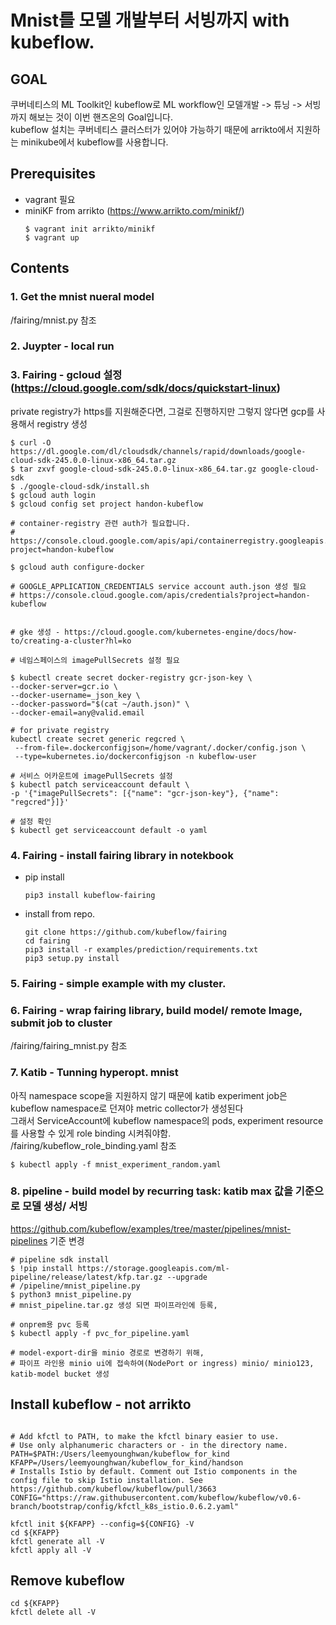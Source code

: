 # Mnist를 모델 개발부터 서빙까지 with kubeflow.

## GOAL
쿠버네티스의 ML Toolkit인 kubeflow로 ML workflow인 모델개발 -> 튜닝 -> 서빙 까지 해보는 것이 이번 핸즈온의 Goal입니다.  
kubeflow 설치는 쿠버네티스 클러스터가 있어야 가능하기 때문에 arrikto에서 지원하는 minikube에서 kubeflow를 사용합니다.

## Prerequisites
- vagrant 필요
- miniKF from  arrikto (https://www.arrikto.com/minikf/)  
    ```
    $ vagrant init arrikto/minikf  
    $ vagrant up
    ```

## Contents

### 1. Get the mnist nueral model 
   /fairing/mnist.py 참조

### 2. Juypter - local run


### 3. Fairing - gcloud 설정 (https://cloud.google.com/sdk/docs/quickstart-linux)
   private registry가 https를 지원해준다면, 그걸로 진행하지만 그렇지 않다면 gcp를 사용해서 registry 생성

   ```
   $ curl -O https://dl.google.com/dl/cloudsdk/channels/rapid/downloads/google-cloud-sdk-245.0.0-linux-x86_64.tar.gz
   $ tar zxvf google-cloud-sdk-245.0.0-linux-x86_64.tar.gz google-cloud-sdk
   $ ./google-cloud-sdk/install.sh
   $ gcloud auth login
   $ gcloud config set project handon-kubeflow

   # container-registry 관련 auth가 필요합니다.
   # https://console.cloud.google.com/apis/api/containerregistry.googleapis.com/landing?project=handon-kubeflow

   $ gcloud auth configure-docker

   # GOOGLE_APPLICATION_CREDENTIALS service account auth.json 생성 필요
   # https://console.cloud.google.com/apis/credentials?project=handon-kubeflow
   

   # gke 생성 - https://cloud.google.com/kubernetes-engine/docs/how-to/creating-a-cluster?hl=ko
   
   # 네임스페이스의 imagePullSecrets 설정 필요
   
   $ kubectl create secret docker-registry gcr-json-key \
   --docker-server=gcr.io \
   --docker-username=_json_key \
   --docker-password="$(cat ~/auth.json)" \
   --docker-email=any@valid.email
   
   # for private registry
   kubectl create secret generic regcred \
    --from-file=.dockerconfigjson=/home/vagrant/.docker/config.json \
    --type=kubernetes.io/dockerconfigjson -n kubeflow-user

   # 서비스 어카운트에 imagePullSecrets 설정
   $ kubectl patch serviceaccount default \
   -p '{"imagePullSecrets": [{"name": "gcr-json-key"}, {"name": "regcred"}]}'   
   
   # 설정 확인
   $ kubectl get serviceaccount default -o yaml 
   ```

### 4. Fairing - install fairing library in notekbook
   - pip install  
       ```
       pip3 install kubeflow-fairing
       ```
   - install from repo.  
       ```
       git clone https://github.com/kubeflow/fairing
       cd fairing
       pip3 install -r examples/prediction/requirements.txt 
       pip3 setup.py install
       ```
### 5. Fairing - simple example with my cluster.

### 6. Fairing - wrap fairing library, build model/ remote Image, submit job to cluster
   /fairing/fairing_mnist.py 참조


### 7. Katib - Tunning hyperopt. mnist
  아직 namespace scope을 지원하지 않기 때문에 katib experiment job은 kubeflow namespace로 던져야 metric collector가 생성된다  
  그래서 ServiceAccount에 kubeflow namespace의 pods, experiment resource를 사용할 수 있게 role binding 시켜줘야함.  
/fairing/kubeflow_role_binding.yaml 참조

~~~
$ kubectl apply -f mnist_experiment_random.yaml
~~~

### 8. pipeline - build model by recurring task: katib max 값을 기준으로 모델 생성/ 서빙  
https://github.com/kubeflow/examples/tree/master/pipelines/mnist-pipelines 기준 변경
```
# pipeline sdk install
$ !pip install https://storage.googleapis.com/ml-pipeline/release/latest/kfp.tar.gz --upgrade 
# /pipeline/mnist_pipeline.py 
$ python3 mnist_pipeline.py
# mnist_pipeline.tar.gz 생성 되면 파이프라인에 등록, 

# onprem용 pvc 등록
$ kubectl apply -f pvc_for_pipeline.yaml

# model-export-dir을 minio 경로로 변경하기 위해,
# 파이프 라인용 minio ui에 접속하여(NodePort or ingress) minio/ minio123, katib-model bucket 생성

```



## Install kubeflow - not arrikto

   ```
   
  # Add kfctl to PATH, to make the kfctl binary easier to use.
  # Use only alphanumeric characters or - in the directory name.
  PATH=$PATH:/Users/leemyounghwan/kubeflow_for_kind
  KFAPP=/Users/leemyounghwan/kubeflow_for_kind/handson
  # Installs Istio by default. Comment out Istio components in the config file to skip Istio installation. See https://github.com/kubeflow/kubeflow/pull/3663
  CONFIG="https://raw.githubusercontent.com/kubeflow/kubeflow/v0.6-branch/bootstrap/config/kfctl_k8s_istio.0.6.2.yaml"

  kfctl init ${KFAPP} --config=${CONFIG} -V
  cd ${KFAPP}
  kfctl generate all -V
  kfctl apply all -V
   ```

  

## Remove kubeflow
   ```
  cd ${KFAPP}
  kfctl delete all -V
   ```
